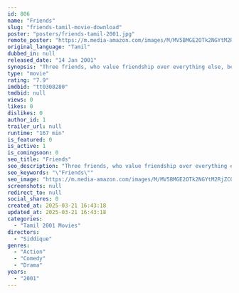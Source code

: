 ```yaml
---
id: 806
name: "Friends"
slug: "friends-tamil-movie-download"
poster: "posters/friends-tamil-2001.jpg"
remote_poster: "https://m.media-amazon.com/images/M/MV5BMGE2OTk2NGYtM2RjZC00NjRiLTgxMDktYjNmNWEyZGRkMTY2XkEyXkFqcGc@._V1_SX300.jpg"
original_language: "Tamil"
dubbed_in: null
released_date: "14 Jan 2001"
synopsis: "Three friends, who value friendship over everything else, begin to fall apart when one of them learns about a shocking incident that happened in their past."
type: "movie"
rating: "7.9"
imdbid: "tt0308280"
tmdbid: null
views: 0
likes: 0
dislikes: 0
author_id: 1
trailer_url: null
runtime: "167 min"
is_featured: 0
is_active: 1
is_comingsoon: 0
seo_title: "Friends"
seo_description: "Three friends, who value friendship over everything else, begin to fall apart when one of them learns about a shocking incident that happened in their past."
seo_keywords: "\"Friends\""
seo_image: "https://m.media-amazon.com/images/M/MV5BMGE2OTk2NGYtM2RjZC00NjRiLTgxMDktYjNmNWEyZGRkMTY2XkEyXkFqcGc@._V1_SX300.jpg"
screenshots: null
redirect_to: null
social_shares: 0
created_at: 2025-03-21 16:43:18
updated_at: 2025-03-21 16:43:18
categories:
  - "Tamil 2001 Movies"
directors:
  - "Siddique"
genres:
  - "Action"
  - "Comedy"
  - "Drama"
years:
  - "2001"
---
```

